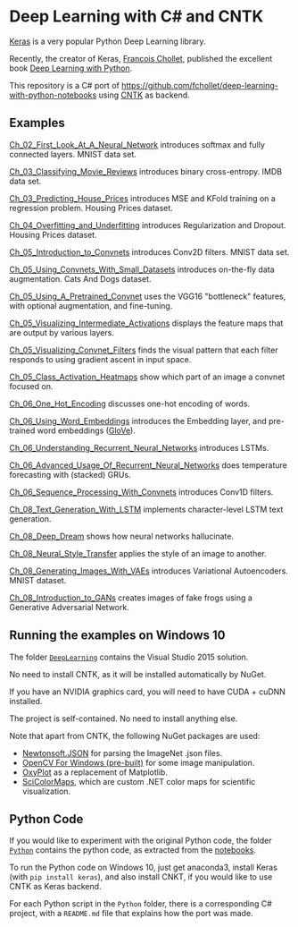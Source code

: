     
# Deep Learning with C# and CNTK

[Keras](https://keras.io/) is a very popular Python Deep Learning library. 

Recently, the creator of Keras, [Francois Chollet](https://twitter.com/fchollet), published the excellent book [Deep Learning with Python](https://www.amazon.com/Deep-Learning-Python-Francois-Chollet/dp/1617294438). 

This repository is a C# port of https://github.com/fchollet/deep-learning-with-python-notebooks using 
[CNTK](https://docs.microsoft.com/en-us/cognitive-toolkit/) as backend.


## Examples

[Ch_02_First_Look_At_A_Neural_Network](DeepLearning/Ch_02_First_Look_At_A_Neural_Network) introduces softmax and fully connected layers. MNIST data set. 
   
[Ch_03_Classifying_Movie_Reviews](DeepLearning/Ch_03_Classifying_Movie_Reviews) introduces binary cross-entropy. IMDB data set.
  
[Ch_03_Predicting_House_Prices](DeepLearning/Ch_03_Predicting_House_Prices) introduces MSE and KFold training on a regression problem. Housing Prices dataset. 

[Ch_04_Overfitting_and_Underfitting](DeepLearning/Ch_04_Overfitting_and_Underfitting) introduces Regularization and Dropout. Housing Prices dataset. 

[Ch_05_Introduction_to_Convnets](DeepLearning/Ch_05_Introduction_to_Convnets) introduces Conv2D filters. MNIST data set.

[Ch_05_Using_Convnets_With_Small_Datasets](DeepLearning/Ch_05_Using_Convnets_With_Small_Datasets) introduces on-the-fly data augmentation. Cats And Dogs dataset.

[Ch_05_Using_A_Pretrained_Convnet](DeepLearning/Ch_05_Using_A_Pretrained_Convnet) 
uses the VGG16 "bottleneck" features, with optional augmentation, and fine-tuning.

[Ch_05_Visualizing_Intermediate_Activations](DeepLearning/Ch_05_Visualizing_Intermediate_Activations) displays the
feature maps that are output by various layers. 

[Ch_05_Visualizing_Convnet_Filters](DeepLearning/Ch_05_Visualizing_Convnet_Filters)
finds the visual pattern that each filter responds to using gradient ascent in input space.

[Ch_05_Class_Activation_Heatmaps](DeepLearning/Ch_05_Class_Activation_Heatmaps) show which part of an image a convnet focused on.

[Ch_06_One_Hot_Encoding](DeepLearning/Ch_06_One_Hot_Encoding) discusses one-hot encoding of words.
   
[Ch_06_Using_Word_Embeddings](DeepLearning/Ch_06_Using_Word_Embeddings) introduces the Embedding layer, and pre-trained word embeddings ([GloVe](https://nlp.stanford.edu/projects/glove/)).

[Ch_06_Understanding_Recurrent_Neural_Networks](DeepLearning/Ch_06_Understanding_Recurrent_Neural_Networks) introduces LSTMs.

[Ch_06_Advanced_Usage_Of_Recurrent_Neural_Networks](DeepLearning/Ch_06_Advanced_Usage_Of_Recurrent_Neural_Networks) 
does temperature forecasting with (stacked) GRUs. 

[Ch_06_Sequence_Processing_With_Convnets](DeepLearning/Ch_06_Sequence_Processing_With_Convnets) introduces Conv1D filters.

[Ch_08_Text_Generation_With_LSTM](DeepLearning/Ch_08_Text_Generation_With_LSTM) implements character-level LSTM text generation.  

[Ch_08_Deep_Dream](DeepLearning/Ch_08_Deep_Dream) shows how neural networks hallucinate.

[Ch_08_Neural_Style_Transfer](DeepLearning/Ch_08_Neural_Style_Transfer) applies the style of an image to another.

[Ch_08_Generating_Images_With_VAEs](DeepLearning/Ch_08_Generating_Images_With_VAEs) introduces Variational Autoencoders. MNIST dataset.

[Ch_08_Introduction_to_GANs](DeepLearning/Ch_08_Introduction_to_GANs) creates images of fake frogs using a Generative Adversarial Network.  


## Running the examples on Windows 10

The folder [`DeepLearning`](DeepLearning) contains the Visual Studio 2015 solution. 

No need to install CNTK, as it will be installed automatically by NuGet. 

If you have an NVIDIA graphics card, you will need to have CUDA + cuDNN installed. 

The project is self-contained. No need to install anything else. 

Note that apart from CNTK, the following NuGet packages are used:

* [Newtonsoft.JSON](https://www.newtonsoft.com/json) for parsing the ImageNet .json files.
* [OpenCV For Windows (pre-built)](https://www.nuget.org/packages/opencv.win.native/310.3.0) for
some image manipulation.
* [OxyPlot](http://www.oxyplot.org/) as a replacement of Matplotlib.
* [SciColorMaps](https://github.com/ar1st0crat/SciColorMaps), which are custom .NET color maps for
scientific visualization.


## Python Code

If you would like to experiment with the original Python code, the folder [`Python`](Python) contains the python code, as extracted from the [notebooks](https://github.com/fchollet/deep-learning-with-python-notebooks). 

To run the Python code on Windows 10, just get anaconda3, install Keras (with `pip install keras`), and also install CNKT, if you would like
to use CNTK as Keras backend. 

For each Python script in the `Python` folder, there is a corresponding C# project, with a `README.md` file that explains how the port was made. 

